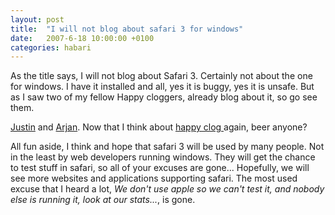 ```yaml
---
layout: post
title:  "I will not blog about safari 3 for windows"
date:   2007-6-18 10:00:00 +0100
categories: habari
---
```

<p>As the title says, I will not blog about Safari 3. Certainly not about the one for windows. I have it installed and all, yes it is buggy, yes it is unsafe. But as I saw two of my fellow Happy cloggers, already blog about it, so go see them.</p><p><a href="http://juice10.com/blog/articles/2007/06/12/safari-3-beta-launched-also-for-windows">Justin</a> and <a href="http://arjaneising.nl/browsers/safari-for-windows-or">Arjan</a>. Now that I think about <a href="http://www.happyclog.nl/">happy clog </a>again, beer anyone?</p><p>All fun aside, I think and hope that safari 3 will be used by many people. Not in the least by web developers running windows. They will get the chance to test stuff in safari, so all of your excuses are gone... Hopefully, we will see more websites and applications supporting safari. The most used excuse that I heard a lot, <em>We don't use apple so we can't test it, and nobody else is running it, look at our stats...</em>, is gone.</p>